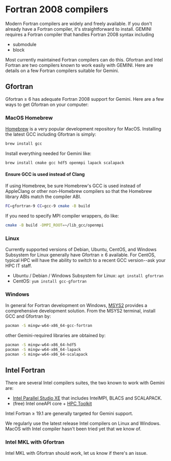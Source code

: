 # Fortran 2008 compilers

Modern Fortran compilers are widely and freely available.
If you don't already have a Fortran compiler, it's straightforward to install.
GEMINI requires a Fortran compiler that handles Fortran 2008 syntax including

* submodule
* block

Most currently maintained Fortran compilers can do this.
Gfortran and Intel Fortran are two compilers known to work easily with GEMINI.
Here are details on a few Fortran compilers suitable for Gemini.

## Gfortran

Gfortran &ge; 6 has adequate Fortran 2008 support for Gemini.
Here are a few ways to get Gfortran on your computer:

### MacOS Homebrew

[Homebrew](https://brew.sh)
is a very popular development repository for MacOS.
Installing the latest GCC including Gfortran is simply:

```sh
brew install gcc
```

Install everything needed for Gemini like:

```sh
brew install cmake gcc hdf5 openmpi lapack scalapack
```

#### Ensure GCC is used instead of Clang

If using Homebrew, be sure Homebrew's GCC is used instead of AppleClang or other non-Homebrew compilers so that the Homebrew library ABIs match the compiler ABI.

```sh
FC=gfortran-9 CC=gcc-9 cmake -B build
```

If you need to specify MPI compiler wrappers, do like:

```sh
cmake -B build -DMPI_ROOT=~/lib_gcc/openmpi
```

### Linux

Currently supported versions of Debian, Ubuntu, CentOS, and Windows Subsystem for Linux generally have Gfortran &ge; 6 available.
For CentOS, typical HPC will have the ability to switch to a recent GCC version--ask your HPC IT staff.

* Ubuntu / Debian / Windows Subsystem for Linux: `apt install gfortran`
* CentOS: `yum install gcc-gfortran`

### Windows

In general for Fortran development on Windows,
[MSYS2](https://www.scivision.dev/install-msys2-windows/)
provides a comprehensive development solution.
From the MSYS2 terminal, install GCC and Gfortran by:

```sh
pacman -S mingw-w64-x86_64-gcc-fortran
```

other Gemini-required libraries are obtained by:

```sh
pacman -S mingw-w64-x86_64-hdf5
pacman -S mingw-w64-x86_64-lapack
pacman -S mingw-w64-x86_64-scalapack
```

## Intel Fortran

There are several Intel compilers suites, the two known to work with Gemini are:

* [Intel Parallel Studio XE](https://software.intel.com/en-us/parallel-studio-xe) that includes IntelMPI, BLACS and SCALAPACK.
* (free) Intel oneAPI core + [HPC Toolkit](https://software.intel.com/content/www/us/en/develop/tools/oneapi/hpc-toolkit.html)

Intel Fortran &ge; 19.1 are generally targeted for Gemini support.

We regularly use the latest release Intel compilers on Linux and Windows.
MacOS with Intel compiler hasn't been tried yet that we know of.

### Intel MKL with Gfortran

Intel MKL with Gfortran should work, let us know if there's an issue.
